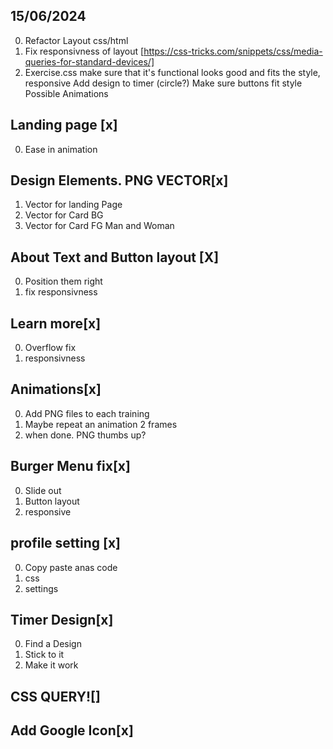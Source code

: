 ## 15/06/2024

0. Refactor Layout css/html
1. Fix responsivness of layout [https://css-tricks.com/snippets/css/media-queries-for-standard-devices/]
2. Exercise.css make sure that it's functional looks good and fits the style, responsive
Add design to timer (circle?)
Make sure buttons fit style
Possible Animations


## Landing page [x]
0. Ease in animation

## Design Elements. PNG VECTOR[x]
1. Vector for landing Page
2. Vector for Card BG 
3. Vector for Card FG
Man and Woman

## About Text and Button layout [X]
0. Position them right
1. fix responsivness


## Learn more[x]
0. Overflow fix
1. responsivness


## Animations[x]
0. Add PNG files to each training
1. Maybe repeat an animation 2 frames
2. when done. PNG thumbs up?

## Burger Menu fix[x]
0. Slide out
1. Button layout
2. responsive

## profile setting [x]
0. Copy paste anas code
1. css 
2. settings

## Timer Design[x]
0. Find a Design
1. Stick to it
2. Make it work

## CSS QUERY![]

## Add Google Icon[x]